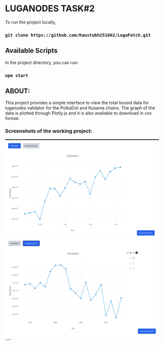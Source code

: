 # LUGANODES TASK#2 

To run the project locally,
### `git clone https://github.com/Kaustubh251002/LugaFetch.git`

## Available Scripts

In the project directory, you can run:

### `npm start`

## ABOUT:

This project provides a simple interface to view the total bound data for luganodes validator for the PolkaDot and Kusama chains. The graph of the data is plotted through Plotly.js and it is also available to download in csv format.

### Screenshots of the working project:

<img src="/public/polkadot.png">
<br />
<img src="/public/kusama.png">
---
